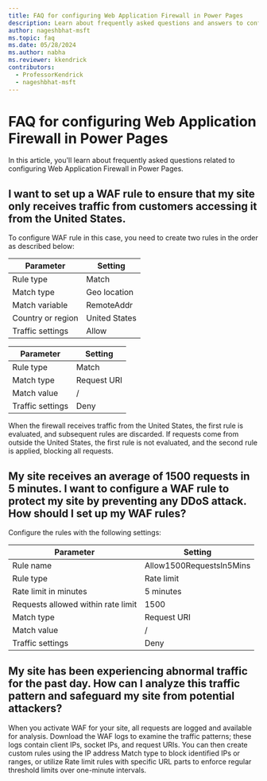 ```yaml
---
title: FAQ for configuring Web Application Firewall in Power Pages
description: Learn about frequently asked questions and answers to configure Web Application Firewall rules in Power Pages.
author: nageshbhat-msft
ms.topic: faq
ms.date: 05/28/2024
ms.author: nabha
ms.reviewer: kkendrick
contributors:
  - ProfessorKendrick
  - nageshbhat-msft
---
```


# FAQ for configuring Web Application Firewall in Power Pages

In this article, you'll learn about frequently asked questions related to configuring Web Application Firewall in Power Pages.

## I want to set up a WAF rule to ensure that my site only receives traffic from customers accessing it from the United States.

To configure WAF rule in this case, you need to create two rules in the order as described below:

| Parameter | Setting |
| - | - |
| Rule type | Match |
| Match type | Geo location |
| Match variable | RemoteAddr |
| Country or region | United States |
| Traffic settings | Allow |

| Parameter | Setting |
| - | - |
| Rule type | Match |
| Match type | Request URI |
| Match value | / |
| Traffic settings | Deny |

When the firewall receives traffic from the United States, the first rule is evaluated, and subsequent rules are discarded. If requests come from outside the United States, the first rule is not evaluated, and the second rule is applied, blocking all requests.


## My site receives an average of 1500 requests in 5 minutes. I want to configure a WAF rule to protect my site by preventing any DDoS attack. How should I set up my WAF rules?

Configure the rules with the following settings:

| Parameter | Setting |
| - | - |
| Rule name | Allow1500RequestsIn5Mins |
| Rule type | Rate limit |
| Rate limit in minutes | 5 minutes |
| Requests allowed within rate limit | 1500 |
| Match type | Request URI |
| Match value | / |
| Traffic settings | Deny |

## My site has been experiencing abnormal traffic for the past day. How can I analyze this traffic pattern and safeguard my site from potential attackers?

When you activate WAF for your site, all requests are logged and available for analysis. Download the WAF logs to examine the traffic patterns; these logs contain client IPs, socket IPs, and request URIs. You can then create custom rules using the IP address Match type to block identified IPs or ranges, or utilize Rate limit rules with specific URL parts to enforce regular threshold limits over one-minute intervals.
